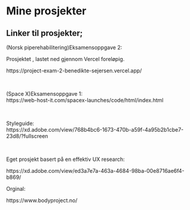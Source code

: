 <h1>Mine prosjekter</h1>

<h2>Linker til prosjekter;</h2>

<p>(Norsk piperehabilitering)Eksamensoppgave 2:</br>
<p>Prosjektet , lastet ned gjennom Vercel foreløpig.</p>
https://project-exam-2-benedikte-sejersen.vercel.app/</p>
</br>
<p>(Space X)Eksamensoppgave 1:</br>
https://web-host-it.com/spacex-launches/code/html/index.html</p>
</br>
<p>Styleguide:</br>
https://xd.adobe.com/view/768b4bc6-1673-470b-a59f-4a95b2b1cbe7-23d8/?fullscreen</p>
</br>
<p>Eget prosjekt basert på en effektiv UX research:</p>
https://xd.adobe.com/view/ed3a7e7a-463a-4684-98ba-00e8716ae6f4-b869/
<p>Orginal:</p>
https://www.bodyproject.no/
 


